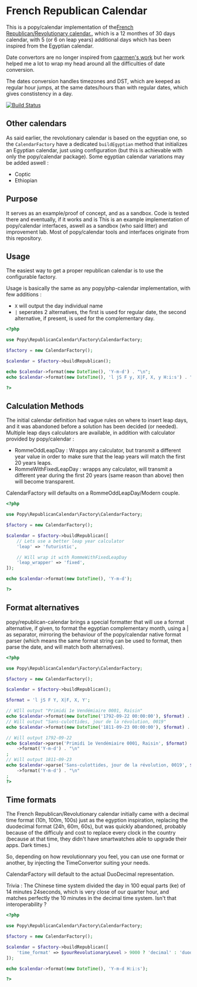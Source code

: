 French Republican Calendar
==========================

This is a popy/calendar implementation of the[French Republican/Revolutionary calendar.](https://en.wikipedia.org/wiki/French_Republican_Calendar),
which is a 12 monthes of 30 days calendar, with 5 (or 6 on leap years)
additional days which has been inspired from the Egyptian calendar.

Date convertors are no longer inspired from [caarmen's work](https://github.com/caarmen/french-revolutionary-calendar)
but her work helped me a lot to wrap my head around all the difficulties of
date conversion.

The dates conversion handles timezones and DST, which are keeped as regular hour
jumps, at the same dates/hours than with regular dates, which gives constistency
in a day.

[![Build Status](https://api.travis-ci.org/popy-dev/popy-republican-calendar.svg?branch=master)](https://travis-ci.org/popy-dev/popy-republican-calendar)

Other calendars
---------------

As said earlier, the revolutionary calendar is based on the egyptian one, so the
```CalendarFactory``` have a dedicated ```buildEgyptian``` method that initializes
an Egyptian calendar, just using configuration (but this is achievable with only the popy/calendar
package). Some egyptian calendar variations may be added aswell :

- Coptic
- Ethiopian

Purpose
-------

It serves as an example/proof of concept, and as a sandbox. Code is tested there
and eventually, if it works and is 
This is an example implementation of popy/calendar interfaces, aswell as a 
sandbox (who said litter) and improvement lab.
Most of popy/calendar tools and interfaces originate from this repository.

Usage
-----

The easiest way to get a proper republican calendar is to use the configurable factory.

Usage is basically the same as any popy/php-calendar implementation, with few additions :
- ```X``` will output the day individual name
- ```|``` seperates 2 alternatives, the first is used for regular date, the second alternative,
    if present, is used for the complementary day.

```php
<?php

use Popy\RepublicanCalendar\Factory\CalendarFactory;

$factory = new CalendarFactory();

$calendar = $factory->buildRepublican();

echo $calendar->format(new DateTime(), 'Y-m-d') . "\n";
echo $calendar->format(new DateTime(), 'l jS F y, X|F, X, y H:i:s') . "\n";

?>
```

Calculation Methods
-------------------

The initial calendar definition had vague rules on where to insert leap days,
and it was abandoned before a solution has been decided (or needed). Multiple
leap days calculators are available, in addition with calculator provided by
popy/calendar :

- RommeOddLeapDay : Wrapps any calculator, but transmit a
    different year value in order to make sure that the leap years will match
    the first 20 years leaps.
- RommeWithFixedLeapDay : wrapps any calculator, will transmit a different year
    during the first 20 years (same reason than above) then will become
    transparent.

CalendarFactory will defaults on a RommeOddLeapDay/Modern couple.

```php
<?php

use Popy\RepublicanCalendar\Factory\CalendarFactory;

$factory = new CalendarFactory();

$calendar = $factory->buildRepublican([
    // Lets use a better leap year calculator
    'leap' => 'futuristic',

    // Will wrap it with RommeWithFixedLeapDay
    'leap_wrapper' => 'fixed',
]);

echo $calendar->format(new DateTime(), 'Y-m-d');

?>
```

Format alternatives
-------------------

popy/republican-calendar brings a special formatter that will use a format alternative, if given,
to format the egyptian complementary month, using a | as separator, mirroring the behaviour of the
popy/calendar native format parser (which means the same format string can be used to format, then
parse the date, and will match both alternatives).

```php
<?php

use Popy\RepublicanCalendar\Factory\CalendarFactory;

$factory = new CalendarFactory();

$calendar = $factory->buildRepublican();

$format = 'l jS F Y, X|F, X, Y';

// WIll output "Primidi 1e Vendémiaire 0001, Raisin"
echo $calendar->format(new DateTime('1792-09-22 00:00:00'), $format) . "\n";
// Will output "Sans-culottides, jour de la révolution, 0019"
echo $calendar->format(new DateTime('1811-09-23 00:00:00'), $format) . "\n";

// Will output 1792-09-22
echo $calendar->parse('Primidi 1e Vendémiaire 0001, Raisin', $format)
    ->format('Y-m-d') . "\n"
;
// Will output 1811-09-23
echo $calendar->parse('Sans-culottides, jour de la révolution, 0019', $format)
    ->format('Y-m-d') . "\n"
;
?>
```

Time formats
------------

The French Republican/Revolutionary calendar initially came with a decimal time
format (10h, 100m, 100s) just as the egyption inspiration, replacing the
duodecimal format (24h, 60m, 60s), but was quickly abandoned, probably because
of the difficuly and cost to replace every clock in the country (because at that
time, they didn't have smartwatches able to upgrade their apps. Dark times.)

So, depending on how revolutionnary you feel, you can use one format or another,
by injecting the TimeConvertor suiting your needs.

CalendarFactory will default to the actual DuoDecimal representation.

Trivia : The Chinese time system divided the day in 100 equal parts (ke) of
14 minutes 24seconds, which is very close of our quarter hour, and matches
perfectly the 10 minutes in the decimal time system. Isn't that
interoperability ?

```php
<?php

use Popy\RepublicanCalendar\Factory\CalendarFactory;

$factory = new CalendarFactory();

$calendar = $factory->buildRepublican([
    'time_format' => $yourRevolutionaryLevel > 9000 ? 'decimal' : 'duodecimal',
]);

echo $calendar->format(new DateTime(), 'Y-m-d H:i:s');

?>
```
